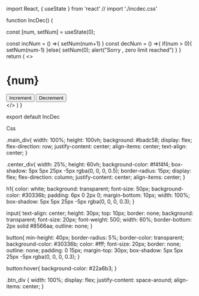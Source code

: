 import React, { useState } from 'react'
// import './incdec.css'

function IncDec() {

  const [num, setNum] = useState(0);

  const incNum = () =>{
    setNum(num+1)
  }
  const decNum = () =>{
    if(num > 0){
      setNum(num-1)
    }else{
      setNum(0);
      alert("Sorry , zero limit reached")
    }
  }
  return (
    <>
      <div className="main_div">
        <div className="center_div">
          <h1> {num} </h1>
          <div className='btn_div'>
            <button onClick={incNum}> Increment </button>
            <button onClick={decNum}> Decrement </button>
          </div>
        </div>
      </div>
    </>
  )
}

export default IncDec






<!--  -->Css
.main_div{
    width: 100%;
    height: 100vh;
    background: #badc58;
    display: flex;
    flex-direction: row;
    justify-content: center;
    align-items: center;
    text-align: center;
}

.center_div{
    width: 25%;
    height: 60vh;
    background-color: #f4f4f4;
    box-shadow: 5px 5px 25px -5px rgba(0, 0, 0, 0.5);
    border-radius: 15px;
    display: flex;
    flex-direction: column;
    justify-content: center;
    align-items: center;
}

h1{
    color: white;
    background: transparent;
    font-size: 50px;
    background-color: #30336b;
    padding: 6px 0 2px 0;
    margin-bottom: 10px;
    width: 100%;
    box-shadow: 5px 5px 25px -5px rgba(0, 0, 0, 0.3);
}

input{
    text-align: center;
    height: 30px;
    top: 10px;
    border: none;
    background: transparent;
    font-size: 20px;
    font-weight: 500;
    width: 60%;
    border-bottom: 2px solid #8566aa;
    outline: none;
}

button{
    min-height: 40px;
    border-radius: 5%;
    border-color: transparent;
    background-color: #30336b;
    color: #fff;
    font-size: 20px;
    border: none;
    outline: none;
    padding: 0 15px;
    margin-top: 30px;
    box-shadow: 5px 5px 25px -5px rgba(0, 0, 0, 0.3);
}

button:hover{
    background-color: #22a6b3;
}

.btn_div {
    width: 100%;
    display: flex;
    justify-content: space-around;
    align-items: center;
}


